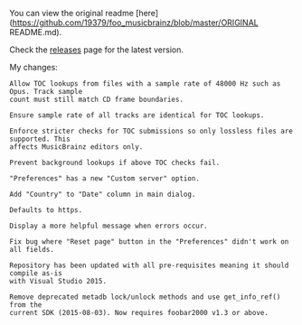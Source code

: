 You can view the original readme [here](https://github.com/19379/foo_musicbrainz/blob/master/ORIGINAL README.md).

Check the [releases](https://github.com/19379/foo_musicbrainz/releases) page for the latest version.

My changes:

```
Allow TOC lookups from files with a sample rate of 48000 Hz such as Opus. Track sample
count must still match CD frame boundaries.

Ensure sample rate of all tracks are identical for TOC lookups.

Enforce stricter checks for TOC submissions so only lossless files are supported. This
affects MusicBrainz editors only.

Prevent background lookups if above TOC checks fail.

"Preferences" has a new "Custom server" option.

Add "Country" to "Date" column in main dialog.

Defaults to https.

Display a more helpful message when errors occur.

Fix bug where "Reset page" button in the "Preferences" didn't work on all fields.

Repository has been updated with all pre-requisites meaning it should compile as-is
with Visual Studio 2015.

Remove deprecated metadb lock/unlock methods and use get_info_ref() from the
current SDK (2015-08-03). Now requires foobar2000 v1.3 or above.
```
